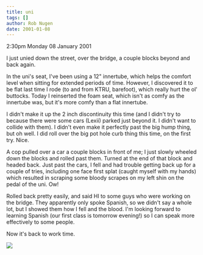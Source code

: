 ```yaml
---
title: uni
tags: []
author: Rob Nugen
date: 2001-01-08
---
```


<p class=date>2:30pm Monday 08 January 2001</p>

<p>I just unied down the street, over the bridge, a couple blocks beyond and
back again.</p>

<p>In the uni's seat, I've been using a 12" innertube, which helps the
comfort level when sitting for extended periods of time.  However, I
discovered it to be flat last time I rode (to and from KTRU, barefoot),
which really hurt the ol' buttocks.  Today I reinserted the foam seat, which
isn't as comfy as the innertube was, but it's more comfy than a flat
innertube.</p>

<p>I didn't make it up the 2 inch discontinuity this time (and I didn't try
to because there were some cars (Lexii) parked just beyond it.  I didn't
want to collide with them).  I didn't even make it perfectly past the big
hump thing, but oh well.  I did roll over the big pot hole curb thing this
time, on the first try.  Nice.</p>

<p>A cop pulled over a car a couple blocks in front of me; I just slowly
wheeled down the blocks and rolled past them.  Turned at the end of that
block and headed back.  Just past the cars, I fell and had trouble getting
back up for a couple of tries, including one face first splat (caught myself
with my hands) which resulted in scraping some bloody scrapes on my left
shin on the pedal of the uni.  Ow!</p>

<p>Rolled back pretty easily, and said HI to some guys who were working on
the bridge.  They apparently only spoke Spanish, so we didn't say a whole
lot, but I showed them how I fell and the blood.  I'm looking forward to
learning Spanish (our first class is tomorrow evening!) so I can speak more
effectively to some people.</p>

<p>Now it's back to work time.</p>

<p><img src="/images/rob/wL-ROB.gif"/></p>

